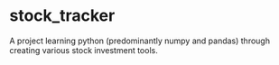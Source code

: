 # stock_tracker
A project learning python (predominantly numpy and pandas) through creating various stock investment tools.
